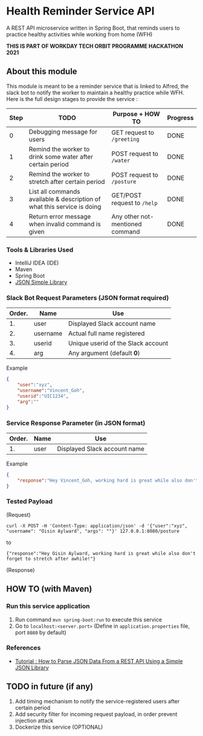 # Health Reminder Service API

A REST API microservice written in Spring Boot, that reminds users to practice healthy activities while working from home (WFH)

__THIS IS PART OF WORKDAY TECH ORBIT PROGRAMME HACKATHON 2021__

## About this module

This module is meant to be a reminder service that is linked to Alfred, the slack bot to notify the worker to maintain a healthy practice while WFH. Here is the full design stages to provide the service :

| Step | TODO                                                                    | Purpose + HOW TO                | Progress |
| ---- | ----------------------------------------------------------------------- | ------------------------------- | -------- |
| 0    | Debugging message for users                                             | GET request to `/greeting`      | DONE     |
| 1    | Remind the worker to drink some water after certain period              | POST request to `/water`        | DONE     |
| 2    | Remind the worker to stretch after certain period                       | POST request to `/posture`      | DONE     |
| 3    | List all commands available & description of what this service is doing | GET/POST request to `/help`     | DONE     |
| 4    | Return error message when invalid command is given                      | Any other not-mentioned command | DONE     |

### Tools & Libraries Used

- IntelliJ IDEA (IDE)
- Maven
- Spring Boot
- [JSON Simple Library](https://mvnrepository.com/artifact/com.googlecode.json-simple/json-simple/1.1.1)

### Slack Bot Request Parameters (JSON format required)

| Order. | Name     | Use                                |
| ------ | -------- | ---------------------------------- |
| 1.     | user     | Displayed Slack account name       |
| 2.     | username | Actual full name registered        |
| 3.     | userid   | Unique userid of the Slack account |
| 4.     | arg      | Any argument (default **0**)       |

Example

```JSON
{
    "user":"xyz",
    "username":"Vincent_Goh",
    "userid":"UIC1234",
    "arg":""
}
```

### Service Response Parameter (in JSON format)

| Order. | Name | Use                          |
| ------ | ---- | ---------------------------- |
| 1.     | user | Displayed Slack account name |

Example

```JSON
{
    "response":"Hey Vincent_Goh, working hard is great while also don't forget to stretch after awhile!"
}
```

### Tested Payload

(Request)

`curl -X POST -H 'Content-Type: application/json' -d '{"user":"xyz", "username": "Oisin Aylward", "args": ""}' 127.0.0.1:8080/posture`

to

`{"response":"Hey Oisin Aylward, working hard is great while also don't forget to stretch after awhile!"}`

(Response)

## HOW TO (with Maven)

### Run this service application

1. Run command `mvn spring-boot:run` to execute this service
2. Go to `localhost:<server.port>` (Define in `application.properties` file, port `8080` by default)

<!-- 
### Build the Docker Images

1. Run commands `mvn package && mvn dockerfile:build` to create the docker image
2. Run command `docker images` to check that the image was built 
-->

### References

- [Tutorial : How to Parse JSON Data From a REST API Using a Simple JSON Library](https://dzone.com/articles/how-to-parse-json-data-from-a-rest-api-using-simpl)

## TODO in future (if any)

1. Add timing mechanism to notify the service-registered users after certain period
2. Add security filter for incoming request payload, in order prevent injection attack
3. Dockerize this service (OPTIONAL)
